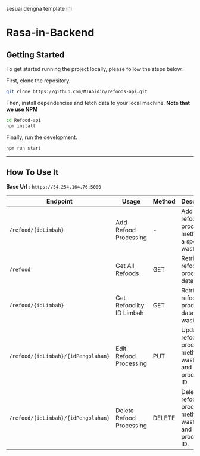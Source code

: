sesuai dengna template ini

# Rasa-in-Backend

## Getting Started

To get started running the project locally, please follow the steps below.

First, clone the repository.

```bash
git clone https://github.com/MIAbidin/refoods-api.git
```

Then, install dependencies and fetch data to your local machine. **Note that we use NPM**

```bash
cd Refood-api
npm install
```

Finally, run the development.

```bash
npm run start
```

---

## How To Use It

**Base Url** :  `https://54.254.164.76:5000`

| Endpoint | Usage | Method | Description |
|----------|-------|---------|----------|
| `/refood/{idLimbah}` | Add Refood Processing | - |  Add a new refood processing method for a specific waste ID. |
| `/refood` | Get All Refoods | GET |  Retrieve all refood processing data. |
| `/refood/{idLimbah}` | Get Refood by ID Limbah | GET |  Retrieve refood processing data by waste ID. |
| `/refood/{idLimbah}/{idPengolahan}` | Edit Refood Processing | PUT |  Update refood processing method by waste ID and processing ID. |
| `/refood/{idLimbah}/{idPengolahan}` | Delete Refood Processing | DELETE |  Delete refood processing method by waste ID and processing ID.  |
